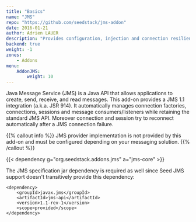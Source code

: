```yaml
---
title: "Basics"
name: "JMS"
repo: "https://github.com/seedstack/jms-addon"
date: 2016-01-21
author: Adrien LAUER
description: "Provides configuration, injection and connection resilience for Java Messaging System 1.1."
backend: true
weight: -1
zones:
    - Addons
menu:
    AddonJMS:
        weight: 10
---
```


Java Message Service (JMS) is a Java API that allows applications to create, send, receive, and read messages.
This add-on provides a JMS 1.1 integration (a.k.a. JSR 914). It automatically manages connection factories,
connections, sessions and message consumers/listeners while retaining the standard JMS API. Moreover connection
and session try to reconnect automatically after a JMS connection failure.

{{% callout info %}}
JMS provider implementation is not provided by this add-on and must be configured depending on your messaging solution.
{{% /callout %}}

{{< dependency g="org.seedstack.addons.jms" a="jms-core" >}}

The JMS specification jar dependency is required as well since Seed JMS support doesn't transitively provide this 
dependency:

    <dependency>
        <groupId>javax.jms</groupId>
        <artifactId>jms-api</artifactId>
        <version>1.1-rev-1</version>
        <scope>provided</scope>
    </dependency>
